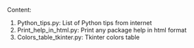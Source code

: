 Content: 

1. Python_tips.py: List of Python tips from internet
2. Print_help_in_html.py: Print any package help in html format
3. Colors_table_tkinter.py: Tkinter colors table
